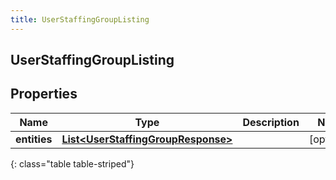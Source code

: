 ```yaml
---
title: UserStaffingGroupListing
---
```

## UserStaffingGroupListing


## Properties

| Name | Type | Description | Notes |
| ------------ | ------------- | ------------- | ------------- |
| **entities** | <!----><!---->[**List&lt;UserStaffingGroupResponse&gt;**](UserStaffingGroupResponse.html)<!----> |  |  [optional] |
{: class="table table-striped"}



